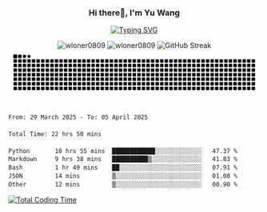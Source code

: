 <h3 align="center">Hi there👋, I'm Yu Wang</h1>

<p align="center"><a href="https://git.io/typing-svg"><img src="https://readme-typing-svg.demolab.com?font=Alex+Brush&size=18&pause=1000&color=716A50&background=6F66FF00&center=true&vCenter=true&width=435&lines=To+love+oneself+is+the+beginning+of+a+lifelong+romance.+%E2%80%94+Oscar+Wilde" alt="Typing SVG" /></a></p>


<p align="center">
 <img src="https://github-readme-stats.vercel.app/api/top-langs?username=wloner0809&show_icons=true&locale=en&layout=compact" alt="wloner0809" height=120 />
 <img src="https://github-readme-stats.vercel.app/api?username=wloner0809&show_icons=true&locale=en" alt="wloner0809" height=120 />
 <img src="https://github-readme-streak-stats.herokuapp.com?user=wloner0809&theme=microsoft" alt="GitHub Streak" height=120 />
 <img src="https://github.com/Wloner0809/Wloner0809/blob/output/github-contribution-grid-snake.svg">
</p>
 
<!--START_SECTION:waka-->

```txt
From: 29 March 2025 - To: 05 April 2025

Total Time: 22 hrs 50 mins

Python       10 hrs 55 mins  ████████████░░░░░░░░░░░░░   47.37 %
Markdown     9 hrs 38 mins   ██████████▒░░░░░░░░░░░░░░   41.83 %
Bash         1 hr 49 mins    ██░░░░░░░░░░░░░░░░░░░░░░░   07.91 %
JSON         14 mins         ▒░░░░░░░░░░░░░░░░░░░░░░░░   01.08 %
Other        12 mins         ▒░░░░░░░░░░░░░░░░░░░░░░░░   00.90 %
```

<!--END_SECTION:waka-->

[![Total Coding Time](https://wakatime.com/badge/user/3b010e91-e8bb-445f-9eac-c8ab5bc30cb6.svg)](https://wakatime.com/@3b010e91-e8bb-445f-9eac-c8ab5bc30cb6)
